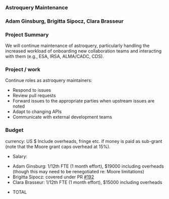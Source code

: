 ### Astroquery Maintenance

### Adam Ginsburg, Brigitta Sipocz, Clara Brasseur

### Project Summary
We will continue maintenance of astroquery, particularly handling the increased workload of onboarding new collaboration teams and interacting with them (e.g., ESA, IRSA, ALMA/CADC, CDS).

### Project / work

Continue roles as astroquery maintainers:
 * Respond to issues
 * Review pull requests
 * Forward issues to the appropriate parties when upstream issues are noted
 * Adapt to changing APIs
 * Communicate with external development teams

### Budget
currency: US $
Include overheads, fringe etc. if money is paid as sub-grant (note that the Moore grant caps overhead at 15%).

- Salary:

 * Adam Ginsburg: 1/12th FTE (1 month effort), $19000 including overheads (though this may need to be renegotiated re: Moore limitations)
 * Brigitta Sipocz: covered under PR [#192](https://github.com/astropy/astropy-project/pull/192)
 * Clara Brasseur: 1/12th FTE (1 month effort), $15000 including overheads

- TOTAL
